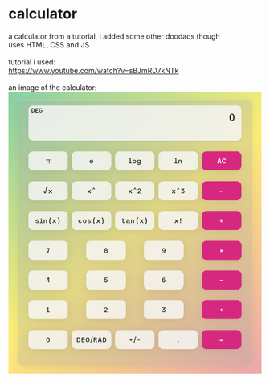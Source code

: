 # calculator

a calculator from a tutorial, i added some other doodads though
</br>
uses HTML, CSS and JS
</br>
</br>
tutorial i used:
</br>
<https://www.youtube.com/watch?v=sBJmRD7kNTk>
</br>
</br>
an image of the calculator:
</br>
![image](./project_image/image.png)
